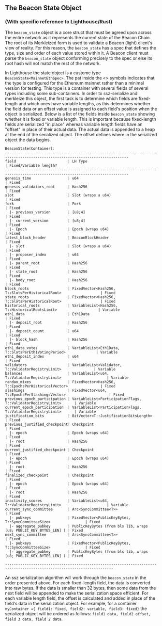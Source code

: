 ## The Beacon State Object
### (With specific reference to Lighthouse/Rust)

The `beacon_state` object is a core struct that must be agreed upon across the entire network as it represents the current state of the Beacon Chain. The root of its Merkleized form is used to validate a Beacon (light) client's view of reality. For this reason, the `beacon_state` has a spec that defines the type, size and order of each value stored within it. A Beacon client must parse the `beacon_state` object conforming precisely to the spec or else its root hash will not match the rest of the network.

In Lighthouse the state object is a custome type `BeaconState<MainnetEthSpec>`. The pat inside the <> symbols indicates that the type is configured for the Ethereum mainnet rather than a minimal version for testing. This type is a container with several fields of several types including some sub-containers. In order to ssz-serialize and merkleize this object, the first task is to determine which fields are fixed-length and which ones have variable lengths, as this determines whether the field data or an offset value is assigned to each field's position when the object is serialized. Below is a list of the fields inside `beacon_state` showing whether it is fixed or variable length. 
This is important because fixed-length fields are serialized "in place" whereas variable length fields have an "offset" in place of their actual data. The actual data is appended to a heap at the end of the serialized object. The offset defines where in the serialized object the data begins.

```
BeaconState(Container):
-------------------------------------------------------------------------------------------------------------------------------
field                        | LH Type                                                          | Fixed/Variable length?
-------------------------------------------------------------------------------------------------------------------------------
genesis_time                 | u64                                                              | Fixed
genesis_validators_root      | Hash256                                                          | Fixed
slot                         | Slot (wraps a u64)                                               | Fixed
fork                         | Fork                                                             | Fixed
  |- previous_version        | [u8;4]                                                           | Fixed
  |- current_version         | [u8;4]                                                           | Fixed
  |- Epoch                   | Epoch (wraps u64)                                                | Fixed
latest_block_header          | BeaconBlockHeader                                                | Fixed
  |- slot                    | Slot (wraps a u64)                                               | Fixed
  |- proposer_index          | u64                                                              | Fixed
  |- parent_root             | Hash256                                                          | Fixed
  |- state_root              | Hash256                                                          | Fixed
  |- body_root               | Hash256                                                          | Fixed
block_roots                  | FixedVector<Hash256, T::SlotsPerHistoricalRoot>                  | Fixed
state_roots                  | FixedVector<Hash256, T::SlotsPerHistoricalRoot>                  | Fixed
historical_roots             | VariableList<Hash256, T::HistoricalRootsLimit>                   | Variable
eth1_data                    | Eth1Data                                                         | Fixed
  |- deposit_root            | Hash256                                                          | Fixed
  |- deposit_count           | u64                                                              | Fixed
  |- block_hash              | Hash256                                                          | Fixed
eth1_data_votes              | VariableList<Eth1Data, T::SlotsPerEth1VotingPeriod>              | Variable
eth1_deposit_index           | u64                                                              | Fixed
validators                   | VariableList<Validator, T::ValidatorRegistryLimit>               | Variable
balances                     | VariableList<u64, T::ValidatorRegistryLimit>                     | Variable
randao_mixes                 | FixedVector<Hash256, T::EpochsPerHistoricalVector>               | Fixed
slashings                    | FixedVector<u64, T::EpochsPerSlashingsVector>                    | Fixed      
previous_epoch_participation | VariableList<ParticipationFlags, T::ValidatorRegistryLimit>      | Variable
current_epoch_participation  | VariableList<ParticipationFlags, T::ValidatorRegistryLimit>      | Variable
justification_bits           | BitVector<T::JustificationBitsLength>                            | Fixed
previous_justified_checkpoint| Checkpoint                                                       | Fixed 
  |- epoch                   | Epoch (wraps u64)                                                | Fixed
  |- root                    | Hash256                                                          | Fixed
current_justified_checkpoint | Checkpoint                                                       | Fixed
  |- epoch                   | Epoch (wraps u64)                                                | Fixed
  |- root                    | Hash256                                                          | Fixed
finalized_checkpoint         | Checkpoint                                                       | Fixed
  |- epoch                   | Epoch (wraps u64)                                                | Fixed
  |- root                    | Hash256                                                          | Fixed
inactivity_scores            | VariableList<u64, T::ValidatorRegistryLimit>                     | Variable
current_sync_committee       | Arc<SyncCommittee<T>>                                            | Fixed
  |- pubkeys                 | FixedVector<PublicKeyBytes, T::SyncCommitteeSize>                | Fixed
  |- aggregate_pubkey        | PublicKeyBytes (from bls lib, wraps [u8; PUBLIC_KEY_BYTES_LEN] ) | Fixed
next_sync_committee          | Arc<SyncCommittee<T>>                                            | Fixed
  |- pubkeys                 | FixedVector<PublicKeyBytes, T::SyncCommitteeSize>                | Fixed
  |- aggregate_pubkey        | PublicKeyBytes (from bls lib, wraps [u8; PUBLIC_KEY_BYTES_LEN] ) | Fixed

------------------------------------------------------------------------------------------------------------------------
```

An ssz serialization algorithm will work through the `beacon_state` in the order presented above. For each fixed-length field, the data is converted into raw bytes. If the data is smaller than 32 bytes, then some data from the next field will be appended to make the serialization space efficient.  For each variable length field, the offset is calculated and added in place of the field's data in the serialization object. For example, for a container `myContainer ={ field1: fixed, field2: variable, field3: fixed}` the serialized object will be ordered as follows: `field1 data, field2 offset, field 3 data, field 2 data`.

